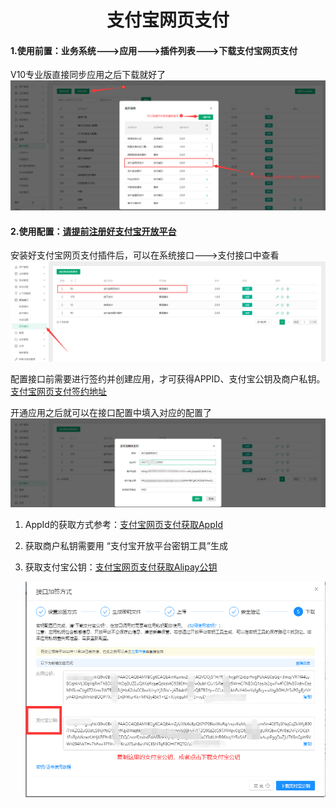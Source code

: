 <h1 align="center">支付宝网页支付</h1>

#### 1.使用前置：业务系统--->应用--->插件列表--->下载支付宝网页支付

V10专业版直接同步应用之后下载就好了
![](img_pay_interface/1.png)

#### 2.使用配置：[请提前注册好支付宝开放平台](https://openhome.alipay.com/platform/developerIndex.htm)

安装好支付宝网页支付插件后，可以在系统接口--->支付接口中查看
![](img_pay_interface\2.png)

配置接口前需要进行签约并创建应用，才可获得APPID、支付宝公钥及商户私钥。[支付宝网页支付签约地址](https://b.alipay.com/signing/productDetailV2.htm?productId=I1011000290000001000)

开通应用之后就可以在接口配置中填入对应的配置了
![](img_pay_interface\3.png)

1. AppId的获取方式参考：[支付宝网页支付获取AppId](https://opendocs.alipay.com/support/01rau9)

2. 获取商户私钥需要用 “支付宝开放平台密钥工具”生成

3. 获取支付宝公钥：[支付宝网页支付获取Alipay公钥](https://opendocs.alipay.com/support/01rauu?ant_source=opendoc_recommend)

   ![](img_pay_interface\4.png)













